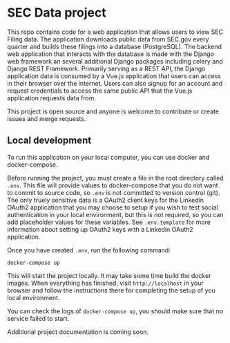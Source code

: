 # SEC Data project

This repo contains code for a web application that allows users to view SEC Filing data. The application downloads public data from SEC.gov every quarter and builds these filings into a database (PostgreSQL). The backend web application that interacts with the database is made with the Django web framework an several additional Django packages including celery and Django REST Framework. Primarily serving as a REST API, the Django application data is consumed by a Vue.js application that users can access in their browser over the internet. Users can also signup for an account and request credentials to access the same public API that the Vue.js application requests data from.

This project is open source and anyone is welcome to contribute or create issues and merge requests.

## Local development

To run this application on your local computer, you can use docker and docker-compose.

Before running the project, you must create a file in the root directory called `.env`. This file will provide values to docker-compose that you do not want to commit to source code, so `.env` is not committed to version control (git). The only truely sensitive data is a OAuth2 client keys for the Linkedin OAuth2 application that you may choose to setup if you wish to test social authentication in your local environment, but this is not required, so you can add placeholder values for these variables. See `.env.template` for more information about setting up OAuth2 keys with a Linkedin OAuth2 application.

Once you have created `.env`, run the following command:

```
docker-compose up
```

This will start the project locally. It may take some time build the docker images. When everything has finished, visit `http://localhost` in your browser and follow the instructions there for completing the setup of you local environment.

You can check the logs of `docker-compose up`, you should make sure that no service failed to start.

Additional project documentation is coming soon.
